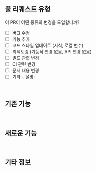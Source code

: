 ## 풀 리퀘스트 유형
이 PR이 어떤 종류의 변경을 도입합니까?
<!-- 이 PR에 해당하는 것을 "x"를 사용하여 확인하십시오. -->
- [ ] 버그 수정
- [ ] 기능 추가
- [ ] 코드 스타일 업데이트 (서식, 로컬 변수)
- [ ] 리팩토링 (기능적 변경 없음, API 변경 없음)
- [ ] 빌드 관련 변경
- [ ] CI 관련 변경
- [ ] 문서 내용 변경
- [ ] 기타... 설명:

<br/>

## 기존 기능

<br/>

## 새로운 기능

<br/>

## 기타 정보

<br/>
